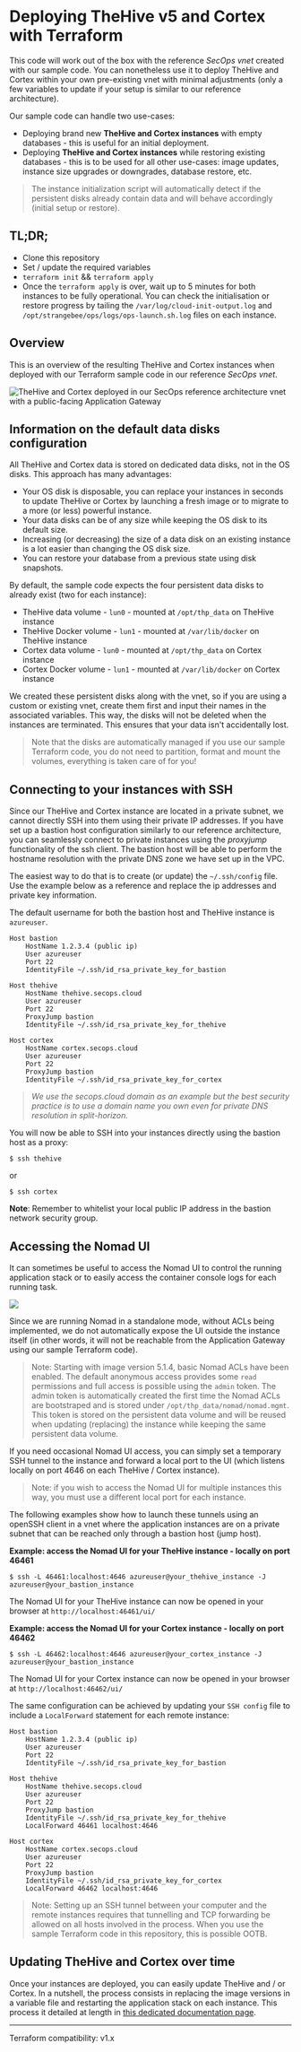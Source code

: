 # Deploying TheHive v5 and Cortex with Terraform

This code will work out of the box with the reference *SecOps vnet* created with our sample code. You can nonetheless use it to deploy TheHive and Cortex within your own pre-existing vnet with minimal adjustments (only a few variables to update if your setup is similar to our reference architecture).

Our sample code can handle two use-cases:

+ Deploying brand new **TheHive and Cortex instances** with empty databases - this is useful for an initial deployment.
+ Deploying **TheHive and Cortex instances** while restoring existing databases - this is to be used for all other use-cases: image updates, instance size upgrades or downgrades, database restore, etc.

>The instance initialization script will automatically detect if the persistent disks already contain data and will behave accordingly (initial setup or restore).

## TL;DR;
+ Clone this repository
+ Set / update the required variables
+ `terraform init` && `terraform apply`
+ Once the `terraform apply` is over, wait up to 5 minutes for both instances to be fully operational. You can check the initialisation or restore progress by tailing the `/var/log/cloud-init-output.log` and `/opt/strangebee/ops/logs/ops-launch.sh.log` files on each instance.

## Overview

This is an overview of the resulting TheHive and Cortex instances when deployed with our Terraform sample code in our reference *SecOps vnet*.

![TheHive and Cortex deployed in our SecOps reference architecture vnet with a public-facing Application Gateway](assets/instances.png)

## Information on the default data disks configuration
All TheHive and Cortex data is stored on dedicated data disks, not in the OS disks. This approach has many advantages:

+ Your OS disk is disposable, you can replace your instances in seconds to update TheHive or Cortex by launching a fresh image or to migrate to a more (or less) powerful instance.
+ Your data disks can be of any size while keeping the OS disk to its default size. 
+ Increasing (or decreasing) the size of a data disk on an existing instance is a lot easier than changing the OS disk size.
+ You can restore your database from a previous state using disk snapshots.

By default, the sample code expects the four persistent data disks to already exist (two for each instance):
+ TheHive data volume - `lun0` - mounted at `/opt/thp_data` on TheHive instance
+ TheHive Docker volume - `lun1` - mounted at `/var/lib/docker` on TheHive instance
+ Cortex data volume - `lun0` - mounted at `/opt/thp_data` on Cortex instance
+ Cortex Docker volume - `lun1` - mounted at `/var/lib/docker` on Cortex instance

We created these persistent disks along with the vnet, so if you are using a custom or existing vnet, create them first and input their names in the associated variables. This way, the disks will not be deleted when the instances are terminated. This ensures that your data isn't accidentally lost.

>Note that the disks are automatically managed if you use our sample Terraform code, you do not need to partition, format and mount the volumes, everything is taken care of for you!

## Connecting to your instances with SSH
Since our TheHive and Cortex instance are located in a private subnet, we cannot directly SSH into them using their private IP addresses. If you have set up a bastion host configuration similarly to our reference architecture, you can seamlessly connect to private instances using the *proxyjump* functionality of the ssh client. The bastion host will be able to perform the hostname resolution with the private DNS zone we have set up in the VPC.

The easiest way to do that is to create (or update) the `~/.ssh/config` file. Use the example below as a reference and replace the ip addresses and private key information.

The default username for both the bastion host and TheHive instance is `azureuser`.

```
Host bastion
	HostName 1.2.3.4 (public ip)
	User azureuser
	Port 22
	IdentityFile ~/.ssh/id_rsa_private_key_for_bastion

Host thehive
	HostName thehive.secops.cloud
	User azureuser
	Port 22
	ProxyJump bastion
	IdentityFile ~/.ssh/id_rsa_private_key_for_thehive

Host cortex
	HostName cortex.secops.cloud
	User azureuser
	Port 22
	ProxyJump bastion
	IdentityFile ~/.ssh/id_rsa_private_key_for_cortex
```

> *We use the secops.cloud domain as an example but the best security practice is to use a domain name you own even for private DNS resolution in split-horizon.*

You will now be able to SSH into your instances directly using the bastion host as a proxy:

`$ ssh thehive` 

or

`$ ssh cortex`

**Note**: Remember to whitelist your local public IP address in the bastion network security group. 

## Accessing the Nomad UI

It can sometimes be useful to access the Nomad UI to control the running application stack or to easily access the container console logs for each running task.

![](assets/nomad-console.png)

Since we are running Nomad in a standalone mode, without ACLs being implemented, we do not automatically expose the UI outside the instance itself (in other words, it will not be reachable from the Application Gateway using our sample Terraform code).

> Note: Starting with image version 5.1.4, basic Nomad ACLs have been enabled. The default anonymous access provides some `read` permissions and full access is possible using the `admin` token. The admin token is automatically created the first time the Nomad ACLs are bootstraped and is stored under `/opt/thp_data/nomad/nomad.mgmt`. This token is stored on the persistent data volume and will be reused when updating (replacing) the instance while keeping the same persistent data volume.

If you need occasional Nomad UI access, you can simply set a temporary SSH tunnel to the instance and forward a local port to the UI (which listens locally on port 4646 on each TheHive / Cortex instance).

> Note: if you wish to access the Nomad UI for multiple instances this way, you must use a different local port for each instance. 

The following examples show how to launch these tunnels using an openSSH client in a vnet where the application instances are on a private subnet that can be reached only through a bastion host (jump host).

**Example: access the Nomad UI for your TheHive instance - locally on port 46461**

`$ ssh -L 46461:localhost:4646 azureuser@your_thehive_instance -J azureuser@your_bastion_instance`

The Nomad UI for your TheHive instance can now be opened in your browser at `http://localhost:46461/ui/`

**Example: access the Nomad UI for your Cortex instance - locally on port 46462**

`$ ssh -L 46462:localhost:4646 azureuser@your_cortex_instance -J azureuser@your_bastion_instance`

The Nomad UI for your Cortex instance can now be opened in your browser at `http://localhost:46462/ui/`

The same configuration can be achieved by updating your `SSH config` file to include a `LocalForward` statement for each remote instance:

```
Host bastion
	HostName 1.2.3.4 (public ip)
	User azureuser
	Port 22
	IdentityFile ~/.ssh/id_rsa_private_key_for_bastion

Host thehive
	HostName thehive.secops.cloud
	User azureuser
	Port 22
	ProxyJump bastion
	IdentityFile ~/.ssh/id_rsa_private_key_for_thehive
	LocalForward 46461 localhost:4646

Host cortex
	HostName cortex.secops.cloud
	User azureuser
	Port 22
	ProxyJump bastion
	IdentityFile ~/.ssh/id_rsa_private_key_for_cortex
	LocalForward 46462 localhost:4646
```

> Note: Setting up an SSH tunnel between your computer and the remote instances requires that tunnelling and TCP forwarding be allowed on all hosts involved in the process. When you use the sample Terraform code in this repository, this is possible OOTB.

## Updating TheHive and Cortex over time

Once your instances are deployed, you can easily update TheHive and / or Cortex. In a nutshell, the process consists in replacing the image versions in a variable file and restarting the application stack on each instance. This process it detailed at length in [this dedicated documentation page](docs/upgrade.md).

---
Terraform compatibility: v1.x
